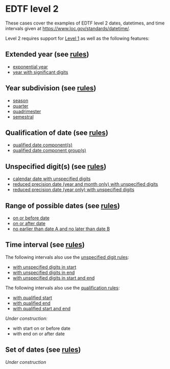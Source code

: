 # EDTF level 2

These cases cover the examples of EDTF level 2 dates, datetimes, and
time intervals given at https://www.loc.gov/standards/datetime/.

Level 2 requires support for [Level 1](../level-1#readme) as well as
the following features:

## Extended year (see [rules](../../rules/level-2/extended-year/rules.n3))

* [exponential year](extended-year/exponential/)
* [year with significant digits](extended-year/significant-digits/)

## Year subdivision (see [rules](../../rules/level-2/year-subdivision/rules.n3))

* [season](year-subdivision/season/)
* [quarter](year-subdivision/quarter/)
* [quadrimester](year-subdivision/quadrimester/)
* [semestral](year-subdivision/semestral/)
 
## Qualification of date (see [rules](../../level-2/qualification/rules.n3))

* [qualified date component(s)](qualification/individual/)
* [qualified date component group(s)](qualification/group/)
 
## Unspecified digit(s) (see [rules](../../level-2/unspecified/rules.n3))

* [calendar date with unspecified digits](unspecified/day-precision)
* [reduced precision date (year and month only) with unspecified digits](unspecified/month-precision/)
* [reduced precision date (year only) with unspecified digits](unspecified/year-precision/)

## Range of possible dates (see [rules](../../level-2/range/rules.n3))

* [on or before date](range/on-or-before/)
* [on or after date](range/on-or-after/)
* [no earlier than date A and no later than date B](range/from-to/)

## Time interval (see [rules](../../level-2/interval/rules.n3))

The following intervals also use the [unspecified digit rules](../../level-1/unspecified/rules.n3):

* [with unspecified digits in start](interval/unspecified-start/)
* [with unspecified digits in end](interval/unspecified-end/)
* [with unspecified digits in start and end](interval/unspecified-both/)

The following intervals also use the [qualification rules](../../level-2/qualification/rules.n3):

* [with qualified start](interval/qualified-start/)
* [with qualified end](interval/qualified-end/)
* [with qualified start and end](interval/qualified-both/)

*Under construction:*

* with start on or before date
* with end on or after date

## Set of dates (see [rules](../../level-2/set/rules.n3))

*Under construction*
